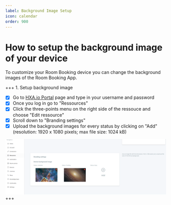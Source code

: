 ```yaml
---
label: Background Image Setup
icon: calendar
order: 900
---
```


# How to setup the background image of your device

To customize your Room Booking device you can change the background images of the Room Booking App.

+++ 1. Setup background image
- [x] Go to [HXA.io Portal](https://portal.hxa.io) page and type in your username and password
- [x] Once you log in go to "Ressources"
- [x] Click the three-points menu on the right side of the ressouce and choose "Edit ressource"
- [x] Scroll down to "Branding settings"
- [x] Upload the background images for every status by clicking on "Add" (resolution: 1920 x 1080 pixels; max file size: 1024 kB)

![](/images/HXA.io_upload_background_image.png)
+++



